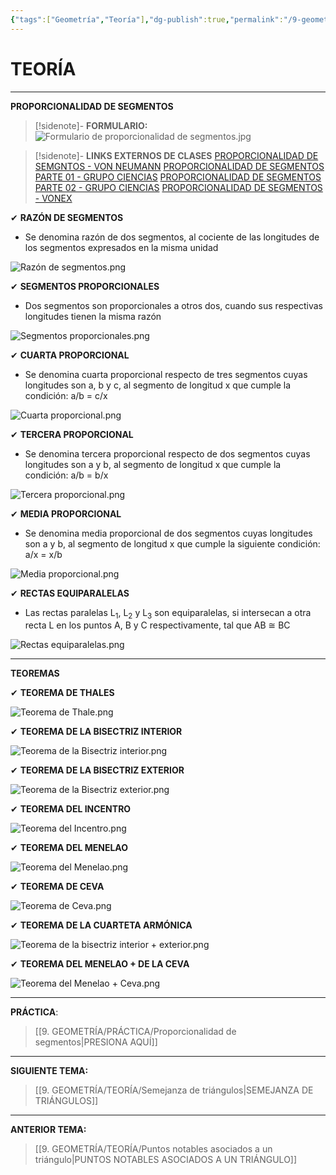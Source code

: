 ```yaml
---
{"tags":["Geometría","Teoría"],"dg-publish":true,"permalink":"/9-geometria/teoria/proporcionalidad-de-segmentos/","dgPassFrontmatter":true}
---
```


# TEORÍA
---
**PROPORCIONALIDAD DE SEGMENTOS** 

>[!sidenote]- **FORMULARIO:** 
>![Formulario de proporcionalidad de segmentos.jpg](/img/user/1.%20ELEMENTOS%20GR%C3%81FICOS/Formulario%20de%20proporcionalidad%20de%20segmentos.jpg)

>[!sidenote]- **LINKS EXTERNOS DE CLASES** 
>[PROPORCIONALIDAD DE SEMGNTOS - VON NEUMANN](https://www.youtube.com/watch?v=vssuPl_ymsE) 
>[PROPORCIONALIDAD DE SEGMENTOS PARTE 01 - GRUPO CIENCIAS](https://www.youtube.com/watch?v=GgIx6iLuN6A) 
>[PROPORCIONALIDAD DE SEGMENTOS PARTE 02 - GRUPO CIENCIAS](https://www.youtube.com/watch?v=4XGIcTy-LH8) 
>[PROPORCIONALIDAD DE SEGMENTOS - VONEX](https://www.youtube.com/watch?v=pWfBCKmeiao)

✔ **RAZÓN DE SEGMENTOS**
- Se denomina razón de dos segmentos, al cociente de las longitudes de los segmentos expresados en la misma unidad

![Razón de segmentos.png](/img/user/1.%20ELEMENTOS%20GR%C3%81FICOS/Raz%C3%B3n%20de%20segmentos.png)

✔ **SEGMENTOS PROPORCIONALES**
- Dos segmentos son proporcionales a otros dos, cuando sus respectivas longitudes tienen la misma razón

![Segmentos proporcionales.png](/img/user/1.%20ELEMENTOS%20GR%C3%81FICOS/Segmentos%20proporcionales.png)

✔ **CUARTA PROPORCIONAL**
- Se denomina cuarta proporcional respecto de tres segmentos cuyas longitudes son a, b y c, al segmento de longitud x que cumple la condición: a/b = c/x

![Cuarta proporcional.png](/img/user/1.%20ELEMENTOS%20GR%C3%81FICOS/Cuarta%20proporcional.png)

✔ **TERCERA PROPORCIONAL**
- Se denomina tercera proporcional respecto de dos segmentos cuyas longitudes son a y b, al segmento de longitud x que cumple la condición: a/b = b/x

![Tercera proporcional.png](/img/user/1.%20ELEMENTOS%20GR%C3%81FICOS/Tercera%20proporcional.png)

✔ **MEDIA PROPORCIONAL**
- Se denomina media proporcional de dos segmentos cuyas longitudes son a y b, al segmento de longitud x que cumple la siguiente condición: a/x = x/b

![Media proporcional.png](/img/user/1.%20ELEMENTOS%20GR%C3%81FICOS/Media%20proporcional.png)

✔ **RECTAS EQUIPARALELAS**
- Las rectas paralelas L<sub>1</sub>, L<sub>2</sub> y L<sub>3</sub> son equiparalelas, si intersecan a otra recta L en los puntos A, B y C respectivamente, tal que AB ≅ BC

![Rectas equiparalelas.png](/img/user/1.%20ELEMENTOS%20GR%C3%81FICOS/Rectas%20equiparalelas.png)

---
**TEOREMAS**

✔ **TEOREMA DE THALES**

![Teorema de Thale.png](/img/user/1.%20ELEMENTOS%20GR%C3%81FICOS/Teorema%20de%20Thale.png)

✔ **TEOREMA DE LA BISECTRIZ INTERIOR**

![Teorema de la Bisectriz interior.png](/img/user/1.%20ELEMENTOS%20GR%C3%81FICOS/Teorema%20de%20la%20Bisectriz%20interior.png)

✔ **TEOREMA DE LA BISECTRIZ EXTERIOR**

![Teorema de la Bisectriz exterior.png](/img/user/1.%20ELEMENTOS%20GR%C3%81FICOS/Teorema%20de%20la%20Bisectriz%20exterior.png)

✔ **TEOREMA DEL INCENTRO**

![Teorema del Incentro.png](/img/user/1.%20ELEMENTOS%20GR%C3%81FICOS/Teorema%20del%20Incentro.png)

✔ **TEOREMA DEL MENELAO**

![Teorema del Menelao.png](/img/user/1.%20ELEMENTOS%20GR%C3%81FICOS/Teorema%20del%20Menelao.png)

✔ **TEOREMA DE CEVA**

![Teorema de Ceva.png](/img/user/1.%20ELEMENTOS%20GR%C3%81FICOS/Teorema%20de%20Ceva.png)

✔ **TEOREMA DE LA CUARTETA ARMÓNICA**

![Teorema de la bisectriz interior + exterior.png](/img/user/1.%20ELEMENTOS%20GR%C3%81FICOS/Teorema%20de%20la%20bisectriz%20interior%20+%20exterior.png)

✔ **TEOREMA DEL MENELAO + DE LA CEVA**

![Teorema del Menelao + Ceva.png](/img/user/1.%20ELEMENTOS%20GR%C3%81FICOS/Teorema%20del%20Menelao%20+%20Ceva.png)

---
**PRÁCTICA**:
>[[9. GEOMETRÍA/PRÁCTICA/Proporcionalidad de segmentos\|PRESIONA AQUÍ]]

---
**SIGUIENTE TEMA:**
>[[9. GEOMETRÍA/TEORÍA/Semejanza de triángulos\|SEMEJANZA DE TRIÁNGULOS]]

---
**ANTERIOR TEMA:** 
>[[9. GEOMETRÍA/TEORÍA/Puntos notables asociados a un triángulo\|PUNTOS NOTABLES ASOCIADOS A UN TRIÁNGULO]]
